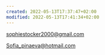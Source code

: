 ```yaml
---
created: 2022-05-13T17:37:47+02:00
modified: 2022-05-13T17:41:34+02:00
---
```


sophiestocker2000@gmail.com

Sofia_pinaeva@hotmail.com
